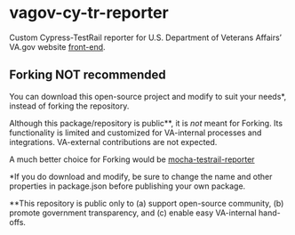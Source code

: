 # vagov-cy-tr-reporter

Custom Cypress-TestRail reporter for U.S. Department of Veterans Affairs&rsquo;
VA.gov website [front-end][vets-website].

## Forking NOT recommended

You can download this open-source project and modify to suit your needs\*, instead of forking the repository.

Although this package/repository is public\*\*, it is _not_ meant for Forking. Its
functionality is limited and customized for VA-internal processes and
integrations. VA-external contributions are not expected.

A much better choice for Forking would be [mocha-testrail-reporter][mtr]

\*If you do download and modify, be sure to change the name and other properties in package.json before publishing your own package.

\*\*This repository is public only to (a) support open-source community, (b) promote government transparency, and (c) enable easy VA-internal hand-offs.

[vets-website]: https://github.com/department-of-veterans-affairs/vets-website
[mtr]: https://github.com/awaragi/mocha-testrail-reporter
